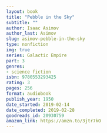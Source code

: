 ```yaml
---
layout: book
title: "Pebble in the Sky"
subtitle: ""
author: Isaac Asimov
author_last: Asimov
slug: asimov-pebble-in-the-sky
type: nonfiction
img: true
series: Galactic Empire
part: 3
genres:
- science fiction
isbn: 9780553293425
rating: 3
pages: 256
format: audiobook
publish_year: 1950
date_started: 2019-02-14
date_completed: 2019-02-28
goodreads_id: 20930759
amazon_link: https://amzn.to/3jtr7kO
---
```

